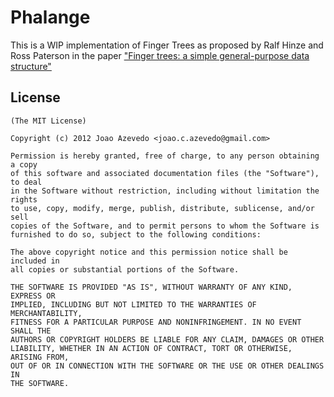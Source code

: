# Phalange

This is a WIP implementation of Finger Trees as proposed by Ralf Hinze and Ross Paterson in the paper ["Finger trees: a simple general-purpose data structure"](http://www.soi.city.ac.uk/~ross/papers/FingerTree.pdf)

## License

    (The MIT License)

    Copyright (c) 2012 Joao Azevedo <joao.c.azevedo@gmail.com>

    Permission is hereby granted, free of charge, to any person obtaining a copy
    of this software and associated documentation files (the "Software"), to deal
    in the Software without restriction, including without limitation the rights
    to use, copy, modify, merge, publish, distribute, sublicense, and/or sell
    copies of the Software, and to permit persons to whom the Software is
    furnished to do so, subject to the following conditions:

    The above copyright notice and this permission notice shall be included in
    all copies or substantial portions of the Software.

    THE SOFTWARE IS PROVIDED "AS IS", WITHOUT WARRANTY OF ANY KIND, EXPRESS OR
    IMPLIED, INCLUDING BUT NOT LIMITED TO THE WARRANTIES OF MERCHANTABILITY,
    FITNESS FOR A PARTICULAR PURPOSE AND NONINFRINGEMENT. IN NO EVENT SHALL THE
    AUTHORS OR COPYRIGHT HOLDERS BE LIABLE FOR ANY CLAIM, DAMAGES OR OTHER
    LIABILITY, WHETHER IN AN ACTION OF CONTRACT, TORT OR OTHERWISE, ARISING FROM,
    OUT OF OR IN CONNECTION WITH THE SOFTWARE OR THE USE OR OTHER DEALINGS IN
    THE SOFTWARE.
